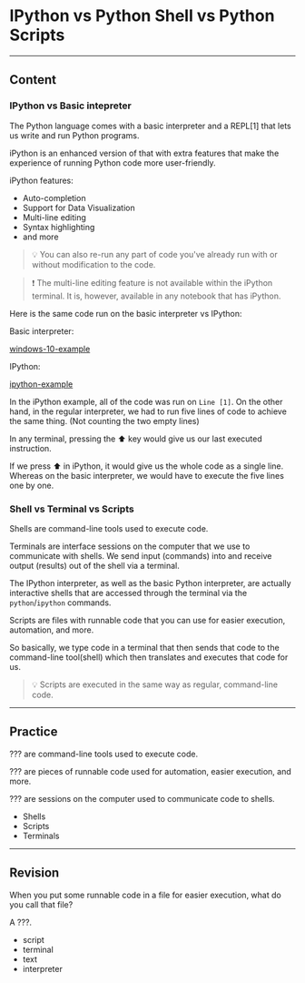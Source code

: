 ﻿---
author: Stefan-Stojanovic

type: normal

category: how to

---

# IPython vs Python Shell vs Python Scripts

---
## Content

### IPython vs Basic intepreter

The Python language comes with a basic interpreter and a REPL[1] that lets us write and run Python programs.

iPython is an enhanced version of that with extra features that make the experience of running Python code more user-friendly.

iPython features:
- Auto-completion
- Support for Data Visualization
- Multi-line editing
- Syntax highlighting
- and more

> 💡 You can also re-run any part of code you've already run with or without modification to the code.

> ❗ The multi-line editing feature is not available within the iPython terminal. It is, however, available in any notebook that has iPython.

Here is the same code run on the basic interpreter vs IPython:

Basic interpreter:

[windows-10-example](https://img.enkipro.com/cb342ec6c5fb4860fee889d907ee176b.png)

IPython:

[ipython-example](https://img.enkipro.com/02420b736677cad5a5d5d8bcaac54bf4.png)

In the iPython example, all of the code was run on `Line [1]`. On the other hand, in the regular interpreter, we had to run five lines of code to achieve the same thing. (Not counting the two empty lines)

In any terminal, pressing the ⬆️ key would give us our last executed instruction.

If we press ⬆️ in iPython, it would give us the whole code as a single line. Whereas on the basic interpreter, we would have to execute the five lines one by one.

### Shell vs Terminal vs Scripts

Shells are command-line tools used to execute code.

Terminals are interface sessions on the computer that we use to communicate with shells. We send input (commands) into and receive output (results) out of the shell via a terminal.

The IPython interpreter, as well as the basic Python interpreter, are actually interactive shells that are accessed through the terminal via the `python`/`ipython` commands.

Scripts are files with runnable code that you can use for easier execution, automation, and more. 

So basically, we type code in a terminal that then sends that code to the command-line tool(shell) which then translates and executes that code for us.

> 💡 Scripts are executed in the same way as regular, command-line code.


---
## Practice

??? are command-line tools used to execute code.

??? are pieces of runnable code used for automation, easier execution, and more.

??? are sessions on the computer used to communicate code to shells.

- Shells
- Scripts
- Terminals

---
## Revision

When you put some runnable code in a file for easier execution, what do you call that file?

A ???.

- script
- terminal
- text
- interpreter